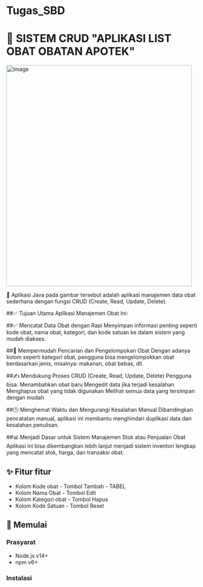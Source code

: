 # Tugas_SBD

# 🎉  SISTEM CRUD "APLIKASI LIST OBAT OBATAN APOTEK"

<img width="488" height="580" alt="Image" src="https://github.com/user-attachments/assets/30cb911c-0384-4654-9413-ad488137d6d9" />

🔹 Aplikasi Java pada gambar tersebut adalah aplikasi manajemen data obat sederhana dengan fungsi CRUD (Create, Read, Update, Delete).

##✅ Tujuan Utama Aplikasi Manajemen Obat Ini:

##✅ Mencatat Data Obat dengan Rapi
Menyimpan informasi penting seperti kode obat, nama obat, kategori, dan kode satuan ke dalam sistem yang mudah diakses.

##🧾 Mempermudah Pencarian dan Pengelompokan Obat
Dengan adanya kolom seperti kategori obat, pengguna bisa mengelompokkan obat berdasarkan jenis, misalnya: makanan, obat bebas, dll.

##✍️ Mendukung Proses CRUD (Create, Read, Update, Delete)
Pengguna bisa:
Menambahkan obat baru
Mengedit data jika terjadi kesalahan
Menghapus obat yang tidak digunakan
Melihat semua data yang tersimpan dengan mudah

##🕒 Menghemat Waktu dan Mengurangi Kesalahan Manual
Dibandingkan pencatatan manual, aplikasi ini membantu menghindari duplikasi data dan kesalahan penulisan.

##📊 Menjadi Dasar untuk Sistem Manajemen Stok atau Penjualan Obat
Aplikasi ini bisa dikembangkan lebih lanjut menjadi sistem inventori lengkap yang mencatat stok, harga, dan transaksi obat.

## ✨ Fitur fitur

- Kolom Kode obat        - Tombol Tambah      - TABEL
- Kolom Nama Obat        - Tombol Edit
- Kolom Kategori obat    - Tombol Hapus
- Kolom Kode Satuan      - Tombol Reset

## 🚀 Memulai

### Prasyarat
- Node.js v14+
- npm v6+

### Instalasi
